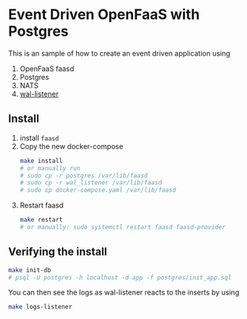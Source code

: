 # Event Driven OpenFaaS with Postgres

This is an sample of how to create an event driven application using

1. OpenFaaS faasd
2. Postgres
3. NATS
4. [wal-listener](https://github.com/ihippik/wal-listener) 


## Install

1. install `faasd`
2. Copy the new docker-compose
   ```sh
   make install 
   # or manually run 
   # sudo cp -r postgres /var/lib/faasd
   # sudo cp -r wal_listener /var/lib/faasd
   # sudo cp docker-compose.yaml /var/lib/faasd
   ```
3. Restart faasd
   ```sh
   make restart
   # or manually: sudo systemctl restart faasd faasd-provider
   ```

## Verifying the install

```sh
make init-db
# psql -U postgres -h localhost -d app -f postgres/init_app.sql
```

You can then see the logs as wal-listener reacts to the inserts by using 

```sh
make logs-listener
```
